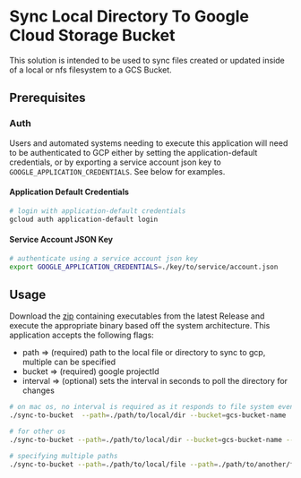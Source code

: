 # Sync Local Directory To Google Cloud Storage Bucket

This solution is intended to be used to sync files created or updated inside of a local or nfs filesystem to a GCS Bucket.

## Prerequisites

### Auth

Users and automated systems needing to execute this application will need to be authenticated to GCP either by setting the application-default credentials, or by exporting a service account json key to `GOOGLE_APPLICATION_CREDENTIALS`. See below for examples.

#### Application Default Credentials

```bash
# login with application-default credentials
gcloud auth application-default login
```

#### Service Account JSON Key

```bash
# authenticate using a service account json key
export GOOGLE_APPLICATION_CREDENTIALS=./key/to/service/account.json
```

## Usage

Download the [zip](https://github.com/ammilam/sync-local-dir-to-gcs-bucket/releases/latest/download/sync-dir-to-bucket.zip) containing executables from the latest Release and execute the appropriate binary based off the system architecture. This application accepts the following flags:

- path => (required) path to the local file or directory to sync to gcp, multiple can be specified
- bucket => (required) google projectId
- interval => (optional) sets the interval in seconds to poll the directory for changes

```bash
# on mac os, no interval is required as it responds to file system events
./sync-to-bucket  --path=./path/to/local/dir --bucket=gcs-bucket-name

# for other os
./sync-to-bucket --path=./path/to/local/dir --bucket=gcs-bucket-name --interval=900

# specifying multiple paths
./sync-to-bucket --path=./path/to/local/file --path=./path/to/another/file.txt --bucket=gcs-bucket-name --interval=900
```
